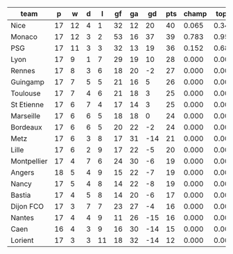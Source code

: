 |    team     | p  | w  | d | l  | gf | ga | gd  | pts | champ | top2  | top3  | top4  |  5-7  | bot4  | bot3  | bot2  |
|-------------|----|----|---|----|----|----|-----|-----|-------|-------|-------|-------|-------|-------|-------|-------|
| Nice        | 17 | 12 | 4 |  1 | 32 | 12 |  20 |  40 | 0.065 | 0.349 | 0.892 | 0.968 | 0.030 | 0.000 | 0.000 | 0.000|
| Monaco      | 17 | 12 | 3 |  2 | 53 | 16 |  37 |  39 | 0.783 | 0.957 | 0.998 | 1.000 | 0.000 | 0.000 | 0.000 | 0.000|
| PSG         | 17 | 11 | 3 |  3 | 32 | 13 |  19 |  36 | 0.152 | 0.680 | 0.966 | 0.993 | 0.008 | 0.000 | 0.000 | 0.000|
| Lyon        | 17 |  9 | 1 |  7 | 29 | 19 |  10 |  28 | 0.000 | 0.006 | 0.054 | 0.328 | 0.456 | 0.001 | 0.001 | 0.000|
| Rennes      | 17 |  8 | 3 |  6 | 18 | 20 |  -2 |  27 | 0.000 | 0.001 | 0.007 | 0.063 | 0.312 | 0.023 | 0.011 | 0.004|
| Guingamp    | 17 |  7 | 5 |  5 | 21 | 16 |   5 |  26 | 0.000 | 0.003 | 0.031 | 0.210 | 0.457 | 0.003 | 0.001 | 0.000|
| Toulouse    | 17 |  7 | 4 |  6 | 21 | 18 |   3 |  25 | 0.000 | 0.003 | 0.029 | 0.206 | 0.469 | 0.003 | 0.002 | 0.000|
| St Etienne  | 17 |  6 | 7 |  4 | 17 | 14 |   3 |  25 | 0.000 | 0.001 | 0.010 | 0.094 | 0.376 | 0.012 | 0.006 | 0.002|
| Marseille   | 17 |  6 | 6 |  5 | 18 | 18 |   0 |  24 | 0.000 | 0.001 | 0.010 | 0.083 | 0.337 | 0.017 | 0.008 | 0.002|
| Bordeaux    | 17 |  6 | 6 |  5 | 20 | 22 |  -2 |  24 | 0.000 | 0.000 | 0.003 | 0.030 | 0.199 | 0.055 | 0.027 | 0.011|
| Metz        | 17 |  6 | 3 |  8 | 17 | 31 | -14 |  21 | 0.000 | 0.000 | 0.000 | 0.003 | 0.040 | 0.264 | 0.171 | 0.097|
| Lille       | 17 |  6 | 2 |  9 | 17 | 22 |  -5 |  20 | 0.000 | 0.000 | 0.001 | 0.006 | 0.077 | 0.164 | 0.099 | 0.047|
| Montpellier | 17 |  4 | 7 |  6 | 24 | 30 |  -6 |  19 | 0.000 | 0.000 | 0.001 | 0.009 | 0.086 | 0.155 | 0.091 | 0.048|
| Angers      | 18 |  5 | 4 |  9 | 15 | 22 |  -7 |  19 | 0.000 | 0.000 | 0.000 | 0.003 | 0.040 | 0.258 | 0.165 | 0.087|
| Nancy       | 17 |  5 | 4 |  8 | 14 | 22 |  -8 |  19 | 0.000 | 0.000 | 0.000 | 0.003 | 0.049 | 0.246 | 0.157 | 0.080|
| Bastia      | 17 |  4 | 5 |  8 | 14 | 20 |  -6 |  17 | 0.000 | 0.000 | 0.000 | 0.002 | 0.027 | 0.356 | 0.243 | 0.140|
| Dijon FCO   | 17 |  3 | 7 |  7 | 23 | 27 |  -4 |  16 | 0.000 | 0.000 | 0.000 | 0.001 | 0.024 | 0.393 | 0.285 | 0.170|
| Nantes      | 17 |  4 | 4 |  9 | 11 | 26 | -15 |  16 | 0.000 | 0.000 | 0.000 | 0.001 | 0.009 | 0.558 | 0.437 | 0.289|
| Caen        | 16 |  4 | 3 |  9 | 16 | 30 | -14 |  15 | 0.000 | 0.000 | 0.000 | 0.000 | 0.006 | 0.648 | 0.533 | 0.386|
| Lorient     | 17 |  3 | 3 | 11 | 18 | 32 | -14 |  12 | 0.000 | 0.000 | 0.000 | 0.000 | 0.001 | 0.845 | 0.763 | 0.636|
